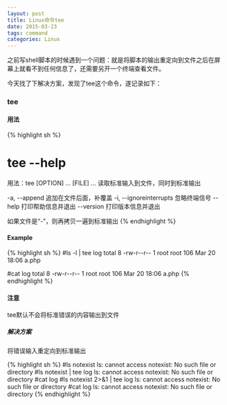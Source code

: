 ```yaml
---
layout: post
title: Linux命令tee
date: 2015-03-23
tags: command
categories: Linux
---
```


之前写shell脚本的时候遇到一个问题：就是将脚本的输出重定向到文件之后在屏幕上就看不到任何信息了，还需要另开一个终端查看文件。

今天找了下解决方案，发现了tee这个命令，遂记录如下：


### tee

#### 用法
{% highlight sh %}
# tee --help
用法：tee [OPTION] ... [FILE] ...
读取标准输入到文件，同时到标准输出

-a, --append                追加在文件后面，补覆盖
-i, --ignoreinterrupts      忽略终端信号
    --help                  打印帮助信息并退出
    --version               打印版本信息并退出
    
如果文件是“-”，则再拷贝一遍到标准输出
{% endhighlight %}

#### Example
{% highlight sh %}
#ls -l | tee log
total 8
-rw-r--r-- 1 root root 106 Mar 20 18:06 a.php

#cat log
total 8
-rw-r--r-- 1 root root 106 Mar 20 18:06 a.php
{% endhighlight %}

#### 注意
tee默认不会将标准错误的内容输出到文件

##### 解决方案
将错误输入重定向到标准输出

{% highlight sh %}
#ls notexist
ls: cannot access notexist: No such file or directory
#ls notexist | tee log
ls: cannot access notexist: No such file or directory
#cat log
#ls notexist 2>&1 | tee log
ls: cannot access notexist: No such file or directory 
#cat log
ls: cannot access notexist: No such file or directory
{% endhighlight %}
